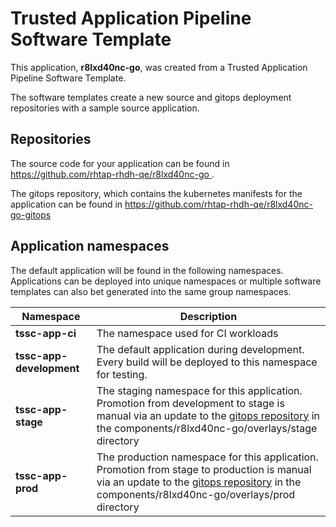 # Trusted Application Pipeline Software Template

This application, **r8lxd40nc-go**, was created from a Trusted Application Pipeline Software Template.

The software templates create a new source and gitops deployment repositories with a sample source application. 

## Repositories

The source code for your application can be found in [https://github.com/rhtap-rhdh-qe/r8lxd40nc-go ](https://github.com/rhtap-rhdh-qe/r8lxd40nc-go ).
 
The gitops repository, which contains the kubernetes manifests for the application can be found in 
[https://github.com/rhtap-rhdh-qe/r8lxd40nc-go-gitops ](https://github.com/rhtap-rhdh-qe/r8lxd40nc-go-gitops ) 

## Application namespaces 

The default application will be found in the following namespaces. Applications can be deployed into unique namespaces or multiple software templates can also bet generated into the same group namespaces.  

|  Namespace   |  Description   |  
| -------- | -------- |
| **tssc-app-ci** | The namespace used for CI workloads |
| **tssc-app-development** | The default application during development. Every build will be deployed to this namespace for testing. |
| **tssc-app-stage** | The staging namespace for this application. Promotion from development to stage is manual via an update to the [gitops repository](https://github.com/rhtap-rhdh-qe/r8lxd40nc-go-gitops ) in the components/r8lxd40nc-go/overlays/stage directory |
| **tssc-app-prod** | The production namespace for this application. Promotion from stage to production is manual via an update to the [gitops repository](https://github.com/rhtap-rhdh-qe/r8lxd40nc-go-gitops ) in the components/r8lxd40nc-go/overlays/prod directory |